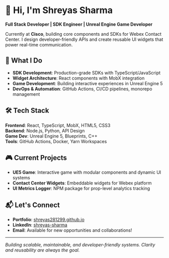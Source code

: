 # 👋 Hi, I'm Shreyas Sharma

**Full Stack Developer | SDK Engineer | Unreal Engine Game Developer**

Currently at **Cisco**, building core components and SDKs for Webex Contact Center. I design developer-friendly APIs and create reusable UI widgets that power real-time communication.

## 🚀 What I Do

- **SDK Development**: Production-grade SDKs with TypeScript/JavaScript
- **Widget Architecture**: React components with MobX integration
- **Game Development**: Building interactive experiences in Unreal Engine 5
- **DevOps & Automation**: GitHub Actions, CI/CD pipelines, monorepo management

## 🛠️ Tech Stack

**Frontend**: React, TypeScript, MobX, HTML5, CSS3  
**Backend**: Node.js, Python, API Design  
**Game Dev**: Unreal Engine 5, Blueprints, C++  
**Tools**: GitHub Actions, Docker, Yarn Workspaces

## 🎮 Current Projects

- **UE5 Game**: Interactive game with modular components and dynamic UI systems
- **Contact Center Widgets**: Embeddable widgets for Webex platform
- **UI Metrics Logger**: NPM package for prop-level analytics tracking

## 📬 Let's Connect

- **Portfolio**: [shreyas281299.github.io](https://shreyas281299.github.io)
- **LinkedIn**: [shreyas-sharma](https://linkedin.com/in/shreyas-sharma)
- **Email**: Available for new opportunities and collaborations!

---
*Building scalable, maintainable, and developer-friendly systems. Clarity and reusability are always the goal.*